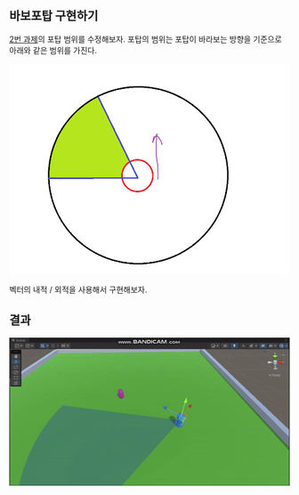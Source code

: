 ## 바보포탑 구현하기
[2번 과제]()의 포탑 범위를 수정해보자.
포탑의 범위는 포탑이 바라보는 방향을 기준으로 아래와 같은 범위를 가진다.

![](TurretRangeDescription.png)

벡터의 내적 / 외적을 사용해서 구현해보자.

## 결과
![](StupidTurret.gif)